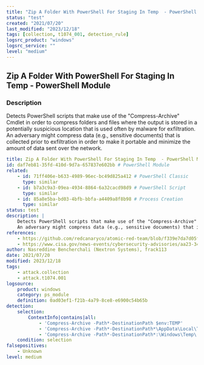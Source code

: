 ```yaml
---
title: "Zip A Folder With PowerShell For Staging In Temp  - PowerShell Module"
status: "test"
created: "2021/07/20"
last_modified: "2023/12/18"
tags: [collection, t1074_001, detection_rule]
logsrc_product: "windows"
logsrc_service: ""
level: "medium"
---
```


## Zip A Folder With PowerShell For Staging In Temp  - PowerShell Module

### Description

Detects PowerShell scripts that make use of the "Compress-Archive" Cmdlet in order to compress folders and files where the output is stored in a potentially suspicious location that is used often by malware for exfiltration.
An adversary might compress data (e.g., sensitive documents) that is collected prior to exfiltration in order to make it portable and minimize the amount of data sent over the network.


```yml
title: Zip A Folder With PowerShell For Staging In Temp  - PowerShell Module
id: daf7eb81-35fd-410d-9d7a-657837e602bb # PowerShell Module
related:
    - id: 71ff406e-b633-4989-96ec-bc49d825a412 # PowerShell Classic
      type: similar
    - id: b7a3c9a3-09ea-4934-8864-6a32cacd98d9 # PowerShell Script
      type: similar
    - id: 85a8e5ba-bd03-4bfb-bbfa-a4409a8f8b98 # Process Creation
      type: similar
status: test
description: |
    Detects PowerShell scripts that make use of the "Compress-Archive" Cmdlet in order to compress folders and files where the output is stored in a potentially suspicious location that is used often by malware for exfiltration.
    An adversary might compress data (e.g., sensitive documents) that is collected prior to exfiltration in order to make it portable and minimize the amount of data sent over the network.
references:
    - https://github.com/redcanaryco/atomic-red-team/blob/f339e7da7d05f6057fdfcdd3742bfcf365fee2a9/atomics/T1074.001/T1074.001.md
    - https://www.cisa.gov/news-events/cybersecurity-advisories/aa23-347a
author: Nasreddine Bencherchali (Nextron Systems), frack113
date: 2021/07/20
modified: 2023/12/18
tags:
    - attack.collection
    - attack.t1074.001
logsource:
    product: windows
    category: ps_module
    definition: 0ad03ef1-f21b-4a79-8ce8-e6900c54b65b
detection:
    selection:
        ContextInfo|contains|all:
            - 'Compress-Archive -Path*-DestinationPath $env:TEMP'
            - 'Compress-Archive -Path*-DestinationPath*\AppData\Local\Temp\'
            - 'Compress-Archive -Path*-DestinationPath*:\Windows\Temp\'
    condition: selection
falsepositives:
    - Unknown
level: medium

```
